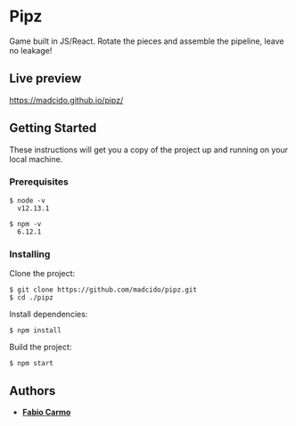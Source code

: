 # Pipz
Game built in JS/React. Rotate the pieces and assemble the pipeline, leave no leakage!

## Live preview
https://madcido.github.io/pipz/

## Getting Started
These instructions will get you a copy of the project up and running on your local machine.

### Prerequisites
```
$ node -v
  v12.13.1

$ npm -v
  6.12.1
```

### Installing
Clone the project:
```
$ git clone https://github.com/madcido/pipz.git
$ cd ./pipz
```
Install dependencies:
```
$ npm install
```
Build the project:
```
$ npm start
```

## Authors
* **<a href="https://github.com/madcido">Fabio Carmo</a>**
